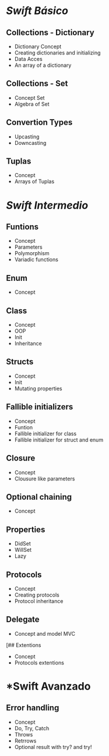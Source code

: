 
# *Swift Básico*

## Collections - Dictionary
- Dictionary Concept
- Creating dictionaries and initializing
- Data Acces
- An array of a dictionary



## Collections - Set
- Concept Set
- Algebra of Set

## Convertion Types
- Upcasting
- Downcasting

## Tuplas
- Concept
- Arrays of Tuplas

# *Swift Intermedio*

## Funtions
- Concept
- Parameters
- Polymorphism
- Variadic functions
 
## Enum
- Concept

## Class
- Concept
- OOP
- Init
- Inheritance

## Structs 
- Concept
- Init
- Mutating properties

## Fallible initializers
- Concept
- Funtion
- Fallible initializer for class
- Fallible initializer for struct and enum

## Closure
- Concept
- Clousure like parameters 

## Optional chaining
- Concept

## Properties
- DidSet
- WillSet
- Lazy

## Protocols
- Concept
- Creating protocols
- Protocol inheritance

## Delegate
- Concept and model MVC

[## Extentions
- Concept
- Protocols extentions



# *Swift Avanzado

## Error handling
- Concept
- Do, Try, Catch
- Throws
- Retrrows
- Optional result with try? and try! 




